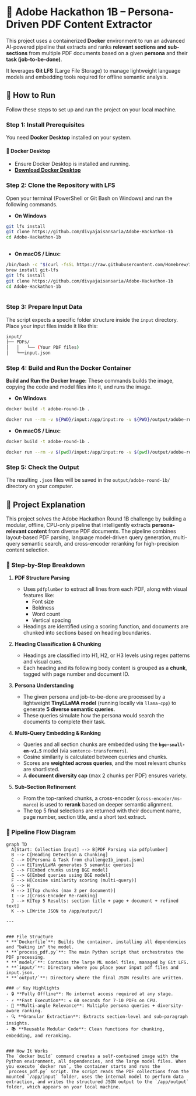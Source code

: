 # 📄 Adobe Hackathon 1B – Persona-Driven PDF Content Extractor

This project uses a containerized **Docker** environment to run an advanced AI-powered pipeline that extracts and ranks **relevant sections and sub-sections** from multiple PDF documents based on a given **persona** and their **task (job-to-be-done)**.

It leverages **Git LFS** (Large File Storage) to manage lightweight language models and embedding tools required for offline semantic analysis.

## 🚀 How to Run

Follow these steps to set up and run the project on your local machine.

### Step 1: Install Prerequisites

You need **Docker Desktop** installed on your system.

#### 🐳 Docker Desktop
* Ensure Docker Desktop is installed and running.
* **[Download Docker Desktop](https://www.docker.com/products/docker-desktop/)**

### Step 2: Clone the Repository with LFS

Open your terminal (PowerShell or Git Bash on Windows) and run the following commands.

- **On Windows**
```bash
git lfs install
git clone https://github.com/divyajaisansaria/Adobe-Hackathon-1b
cd Adobe-Hackathon-1b
    
```

- **On macOS / Linux:**
```bash
/bin/bash -c "$(curl -fsSL https://raw.githubusercontent.com/Homebrew/install/HEAD/install.sh)"
brew install git-lfs
git lfs install
git clone https://github.com/divyajaisansaria/Adobe-Hackathon-1b
cd Adobe-Hackathon-1b
    
```   

### Step 3: Prepare Input Data

The script expects a specific folder structure inside the `input` directory. Place your input files inside it like this:

```bash
input/
├── PDFs/
│   │   └── (Your PDF files)
│   └──input.json
```

### Step 4: Build and Run the Docker Container

**Build and Run the Docker Image:**
These commands builds the image, copying the code and model files into it, and runs the image.
- **On Windows**
```bash
docker build -t adobe-round-1b .

```
```bash
docker run --rm -v ${PWD}/input:/app/input:ro -v ${PWD}/output/adobe-round-1b/:/app/output --network none adobe-round-1b

```

- **On macOS / Linux:**
```bash
docker build -t adobe-round-1b .

```
```bash
docker run --rm -v $(pwd)/input:/app/input:ro -v $(pwd)/output/adobe-round-1b/:/app/output --network none adobe-round-1b

```

### Step 5: Check the Output

The resulting `.json` files will be saved in the `output/adobe-round-1b/` directory on your computer.

## 🧠 Project Explanation
This project solves the Adobe Hackathon Round 1B challenge by building a modular, offline, CPU-only pipeline that intelligently extracts **persona-relevant content** from diverse PDF documents. The pipeline combines layout-based PDF parsing, language model-driven query generation, multi-query semantic search, and cross-encoder reranking for high-precision content selection.

### 🧩 Step-by-Step Breakdown

1. **PDF Structure Parsing**
   - Uses `pdfplumber` to extract all lines from each PDF, along with visual features like:
     - Font size
     - Boldness
     - Word count
     - Vertical spacing
   - Headings are identified using a scoring function, and documents are chunked into sections based on heading boundaries.

2. **Heading Classification & Chunking**
   - Headings are classified into H1, H2, or H3 levels using regex patterns and visual cues.
   - Each heading and its following body content is grouped as a **chunk**, tagged with page number and document ID.

3. **Persona Understanding**
   - The given persona and job-to-be-done are processed by a lightweight **TinyLLaMA model** (running locally via `llama-cpp`) to generate **5 diverse semantic queries**.
   - These queries simulate how the persona would search the documents to complete their task.

4. **Multi-Query Embedding & Ranking**
   - Queries and all section chunks are embedded using the **`bge-small-en-v1.5`** model (via `sentence-transformers`).
   - Cosine similarity is calculated between queries and chunks.
   - Scores are **weighted across queries**, and the most relevant chunks are shortlisted.
   - A **document diversity cap** (max 2 chunks per PDF) ensures variety.

5. **Sub-Section Refinement**
   - From the top-ranked chunks, a cross-encoder (`cross-encoder/ms-marco`) is used to **rerank** based on deeper semantic alignment.
   - The top 5 final selections are returned with their document name, page number, section title, and a short text extract.

### 🧭 Pipeline Flow Diagram

```mermaid
graph TD
  A[Start: Collection Input] --> B[PDF Parsing via pdfplumber]
  B --> C[Heading Detection & Chunking]
  C --> D[Persona & Task from challenge1b_input.json]
  D --> E[TinyLLaMA generates 5 semantic queries]
  C --> F[Embed chunks using BGE model]
  E --> G[Embed queries using BGE model]
  F --> H[Cosine similarity scoring (multi-query)]
  G --> H
  H --> I[Top chunks (max 2 per document)]
  I --> J[Cross-Encoder Re-ranking]
  J --> K[Top 5 Results: section title + page + document + refined text]
  K --> L[Write JSON to /app/output/]

---


### File Structure
* **`Dockerfile`**: Builds the container, installing all dependencies and "baking in" the model.
* **`process_pdf.py`**: The main Python script that orchestrates the PDF processing.
* **`model/`**: Contains the large ML model files, managed by Git LFS.
* **`input/`**: Directory where you place your input pdf files and input.json.
* **`output/`**: Directory where the final JSON results are written.
  
### ✅ Key Highlights
- 🔒 **Fully Offline**: No internet access required at any stage.
- ⚡ **Fast Execution**: ≤ 60 seconds for 7-10 PDFs on CPU.
- 🧠 **Multi-angle Relevance**: Multiple persona queries + diversity-aware ranking.
- 🔍 **Granular Extraction**: Extracts section-level and sub-paragraph insights.
- 📚 **Reusable Modular Code**: Clean functions for chunking, embedding, and reranking.


### How It Works
The `docker build` command creates a self-contained image with the Python environment, all dependencies, and the large model files. When you execute `docker run`, the container starts and runs the `process_pdf.py` script. The script reads the PDF collections from the mounted `/app/input` folder, uses the internal model to perform data extraction, and writes the structured JSON output to the `/app/output` folder, which appears on your local machine.
